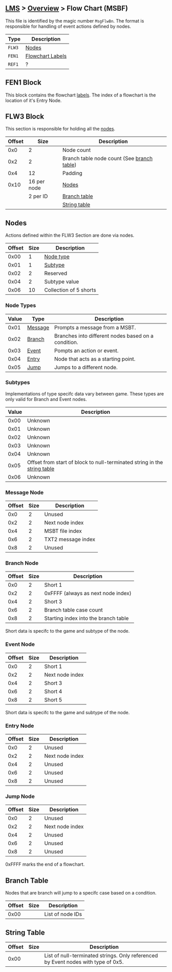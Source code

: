 ## [LMS](../../formats.md#lms) > [Overview](overview.md) > Flow Chart (MSBF)

This file is identified by the magic number `MsgFlwBn`. The format is responsible for handling of event actions defined by nodes.

| Type | Description |
| --- | --- |
| `FLW3` | [Nodes](#flw3-Block) |
| `FEN1` | [Flowchart Labels](#ref1-Block) |
| `REF1` | ? |

## FEN1 Block
This block contains the flowchart [labels](overview.md#hash-tables). The index of a flowchart is the location of it's Entry Node.

## FLW3 Block
This section is responsible for holding all the [nodes](#Nodes).

| Offset | Size | Description |
| --- | --- | --- |
| 0x0 | 2  | Node count |
| 0x2 | 2  | Branch table node count  (See [branch table](#branch-table)) |
| 0x4 | 12 | Padding |
| 0x10 | 16 per node | [Nodes](#Nodes)
|      | 2 per ID | [Branch table](#branch-table)
|      |         | [String table](#string-table)

## Nodes
Actions defined within the FLW3 Section are done via nodes. 

| Offset | Size | Description |
| --- | --- | --- |
| 0x00 | 1 | [Node type](#node-types) |
| 0x01 | 1|  [Subtype](#sub-types) |
| 0x02 | 2 | Reserved |
| 0x04 | 2 | Subtype value |
| 0x06 | 10 | Collection of 5 shorts |

### Node Types
| Value | Type | Description |
| --- | --- | --- |
| 0x01 | [Message](#message-node) | Prompts a message from a MSBT. |
| 0x02 | [Branch](#branch-node) | Branches into different nodes based on a condition. |
| 0x03 | [Event](#event-node) | Pompts an action or event. | 
| 0x04 | [Entry](#entry-node) | Node that acts as a starting point. |
| 0x05 | [Jump](#jump-node) | Jumps to a different node. |

### Subtypes
Implementations of type specifc data vary between game. These types are only valid for Branch and Event nodes.

| Value | Description |
| --- | --- |
| 0x00 | Unknown |
| 0x01 | Unknown |
| 0x02 | Unknown | 
| 0x03 | Unknown |
| 0x04 | Unknown |
| 0x05 | Offset from start of block to null-terminated string in the [string table](#string-table) | |
| 0x06 | Unknown |

### Message Node
| Offset | Size | Description |
| --- | --- | --- |
| 0x0 | 2 | Unused  |
| 0x2 | 2 | Next node index |
| 0x4 | 2 | MSBT file index  |
| 0x6 | 2 | TXT2 message index |
| 0x8 | 2 | Unused |

### Branch Node 
| Offset | Size | Description |
| --- | --- | --- |
| 0x0 | 2 | Short 1  |
| 0x2 | 2 | 0xFFFF (always as next node index) |
| 0x4 | 2 | Short 3 |
| 0x6 | 2 | Branch table case count |
| 0x8 | 2 | Starting index into the branch table |

Short data is specifc to the game and subtype of the node.

### Event Node
| Offset | Size | Description |
| --- | --- | --- |
| 0x0 | 2 | Short 1  |
| 0x2 | 2 | Next node index |
| 0x4 | 2 | Short 3  |
| 0x6 | 2 | Short 4  |
| 0x8 | 2 | Short 5  |

Short data is specifc to the game and subtype of the node.

### Entry Node
| Offset | Size | Description |
| --- | --- | --- |
| 0x0 | 2 | Unused  |
| 0x2 | 2 | Next node index |
| 0x4 | 2 | Unused   |
| 0x6 | 2 | Unused   |
| 0x8 | 2 | Unused   |

### Jump Node
| Offset | Size | Description |
| --- | --- | --- |
| 0x0 | 2 | Unused  |
| 0x2 | 2 | Next node index |
| 0x4 | 2 | Unused  |
| 0x6 | 2 | Unused  |
| 0x8 | 2 | Unused  |

0xFFFF marks the end of a flowchart.

## Branch Table
Nodes that are branch will jump to a specifc case based on a condition.

| Offset | Size | Description |
| --- | --- | --- |
| 0x00 |    | List of node IDs |


## String Table 
| Offset | Size | Description |
| --- | --- | --- |
| 0x00 |    | List of null-terminated strings. Only referenced by Event nodes with type of 0x5. |
